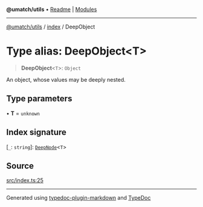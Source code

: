 **@umatch/utils** • [Readme](../../index.md) \| [Modules](../../modules.md)

***

[@umatch/utils](../../modules.md) / [index](../index.md) / DeepObject

# Type alias: DeepObject\<T\>

> **DeepObject**\<`T`\>: `Object`

An object, whose values may be deeply nested.

## Type parameters

• **T** = `unknown`

## Index signature

 \[`_`: `string`\]: [`DeepNode`](DeepNode.md)\<`T`\>

## Source

[src/index.ts:25](https://github.com/umatch-oficial/utils/blob/4c813c4/src/index.ts#L25)

***

Generated using [typedoc-plugin-markdown](https://www.npmjs.com/package/typedoc-plugin-markdown) and [TypeDoc](https://typedoc.org/)
